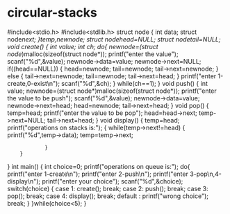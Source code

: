 # circular-stacks
#include<stdio.h>
#include<stdlib.h>
struct node
{
        int data;
        struct node*next;
}*temp,*newnode;
struct node*head=NULL;
struct node*tail=NULL;
void create()
         {
                 int value;
                 int ch;
                do{
                        newnode=(struct node*)malloc(sizeof(struct node*));
                        printf("enter the value");
                        scanf("%d",&value);
                         newnode->data=value;
                         newnode->next=NULL;
                       if((head==NULL))
                       {
                               head=newnode;
                               tail=newnode;
                               tail->next=newnode;
                       }
                       else
                       {
                               tail->next=newnode;
                               tail=newnode;
                               tail->next=head;
                       }
                       printf("enter 1-create,0-exist\n");
                       scanf("%d",&ch);
                }
                while(ch==1);
         }
void push()
{
        int value;
        newnode=(struct node*)malloc(sizeof(struct node*));
        printf("enter the value to be push");
        scanf("%d",&value);
        newnode->data=value;
        newnode->next=head;
        head=newnode;
        tail->next=head;
}
void pop()
{
        temp=head;
        printf("enter the value to be pop");
        head=head->next;
        temp->next=NULL;
        tail->next=head;
}
void display()
{
        temp=head;
        printf("operations on stacks is:");
        {
                while(temp->next!=head)
                {
                printf("%d",temp->data);
                temp=temp->next;
                
                }
        }
}
int main()
{
    int choice=0;
    printf("operations on queue is:");
    do{
        printf("enter 1-create\n");
        printf("enter 2-push\n");
        printf("enter 3-pop\n,4-display\n");
        printf("enter your choice");
       scanf("%d",&choice);
       switch(choice)
       {
           case 1:
                  create();
                  break;
           case 2:
                  push();
                  break;
           case 3:
                  pop();
                  break;
           case 4:
                  display();
                  break;
           default :
             printf("wrong choice");
             break;
       }
    }while(choice<5);
}
